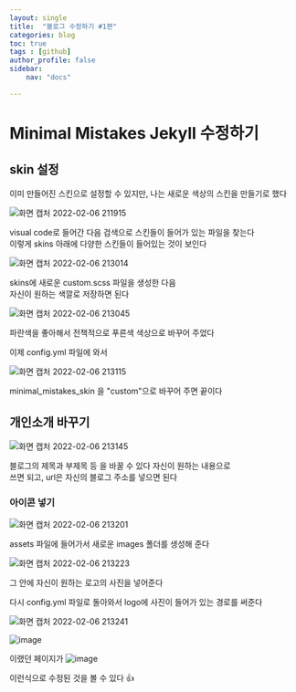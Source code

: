 ```yaml
---
layout: single
title:  "블로그 수정하기 #1편"
categories: blog
toc: true
tags : [github]
author_profile: false
sidebar:
    nav: "docs"

---
```


# Minimal Mistakes Jekyll 수정하기

## skin 설정

이미 만들어진 스킨으로 설정할 수 있지만,  나는 새로운 색상의 스킨을 만들기로 했다 

![화면 캡처 2022-02-06 211915](https://user-images.githubusercontent.com/99002828/152801442-eb267863-1e1c-411f-9992-7030ec156067.png)


visual code로 들어간 다음 검색으로 스킨들이 들어가 있는
파일을 찾는다
<br>
이렇게 skins 아래에 다양한 스킨들이 들어있는 것이 보인다 

![화면 캡처 2022-02-06 213014](https://user-images.githubusercontent.com/99002828/152801565-961b3591-ec05-461a-8e8b-43e5e5ea60da.png)

skins에 새로운  custom.scss 파일을 생성한 다음 <br>
자신이 원하는 색깔로 저장하면 된다 

![화면 캡처 2022-02-06 213045](https://user-images.githubusercontent.com/99002828/152801810-44070a13-39e0-4acb-a1a5-c27fd4fce0f7.png)


파란색을 좋아해서 전책적으로 푸른색 색상으로 바꾸어 주었다 

이제 config.yml 파일에 와서 


![화면 캡처 2022-02-06 213115](https://user-images.githubusercontent.com/99002828/152802003-d55614b2-1ada-4d3a-ad5b-16390d4fb975.png)


minimal_mistakes_skin 을 "custom"으로 바꾸어 주면 끝이다


## 개인소개 바꾸기


![화면 캡처 2022-02-06 213145](https://user-images.githubusercontent.com/99002828/152802058-36078b2b-c341-4554-bea0-23f213f41a2c.png)


블로그의 제목과 부제목 등 을 바꿀 수 있다 
자신이 원하는 내용으로<br> 쓰면 되고,  url은 자신의 블로그 주소를 넣으면 된다


### 아이콘 넣기


![화면 캡처 2022-02-06 213201](https://user-images.githubusercontent.com/99002828/152802223-888c81fb-30b5-4d82-b5d3-3db6b4797a7c.png)

assets 파일에 들어가서 새로운 images 폴더를 생성해 준다

![화면 캡처 2022-02-06 213223](https://user-images.githubusercontent.com/99002828/152802282-8568b1ca-4795-4456-9e17-201cd518378b.png)


그 안에 자신이 원하는 로고의 사진을 넣어준다<br>

다시 config.yml 파일로 돌아와서  logo에 사진이 들어가 있는 경로를 써준다


![화면 캡처 2022-02-06 213241](https://user-images.githubusercontent.com/99002828/152802394-57bc129d-0ce6-4c18-9a40-f75812acd2c5.png)



![image](https://user-images.githubusercontent.com/99002828/152802652-254207b8-cd93-4cb1-91e5-ce9b7ef3e36a.png)



이랬던 페이지가 
![image](https://user-images.githubusercontent.com/99002828/152918930-465b5954-0d36-410f-848f-d1a2946063a3.png)



이런식으로 수정된 것을 볼 수 있다 👍


